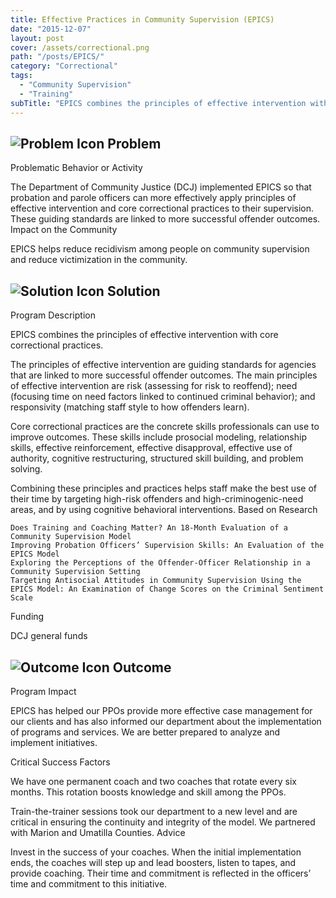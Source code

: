 ```yaml
---
title: Effective Practices in Community Supervision (EPICS)
date: "2015-12-07"
layout: post
cover: /assets/correctional.png
path: "/posts/EPICS/"
category: "Correctional"
tags:
  - "Community Supervision"
  - "Training"
subTitle: "EPICS combines the principles of effective intervention with core correctional practices."
---
```


## ![Problem Icon](https://github.com/google/material-design-icons/raw/master/alert/1x_web/ic_error_outline_black_48dp.png "Problem") Problem

Problematic Behavior or Activity

The Department of Community Justice (DCJ) implemented EPICS so that probation and parole officers can more effectively apply principles of effective intervention and core correctional practices to their supervision. These guiding standards are linked to more successful offender outcomes.
Impact on the Community

EPICS helps reduce recidivism among people on community supervision and reduce victimization in the community.

## ![Solution Icon](https://github.com/google/material-design-icons/raw/master/action/1x_web/ic_lightbulb_outline_black_48dp.png "Solution") Solution

Program Description

EPICS combines the principles of effective intervention with core correctional practices.

The principles of effective intervention are guiding standards for agencies that are linked to more successful offender outcomes. The main principles of effective intervention are risk (assessing for risk to reoffend); need (focusing time on need factors linked to continued criminal behavior); and responsivity (matching staff style to how offenders learn).

Core correctional practices are the concrete skills professionals can use to improve outcomes. These skills include prosocial modeling, relationship skills, effective reinforcement, effective disapproval, effective use of authority, cognitive restructuring, structured skill building, and problem solving.

Combining these principles and practices helps staff make the best use of their time by targeting high-risk offenders and high-criminogenic-need areas, and by using cognitive behavioral interventions.
Based on Research

    Does Training and Coaching Matter? An 18-Month Evaluation of a Community Supervision Model
    Improving Probation Officers’ Supervision Skills: An Evaluation of the EPICS Model
    Exploring the Perceptions of the Offender-Officer Relationship in a Community Supervision Setting
    Targeting Antisocial Attitudes in Community Supervision Using the EPICS Model: An Examination of Change Scores on the Criminal Sentiment Scale

Funding

DCJ general funds
## ![Outcome Icon](https://github.com/google/material-design-icons/raw/master/action/1x_web/ic_view_list_black_48dp.png "Outcome") Outcome
Program Impact

EPICS has helped our PPOs provide more effective case management for our clients and has also informed our department about the implementation of programs and services. We are better prepared to analyze and implement initiatives.

Critical Success Factors

We have one permanent coach and two coaches that rotate every six months. This rotation boosts knowledge and skill among the PPOs.

Train-the-trainer sessions took our department to a new level and are critical in ensuring the continuity and integrity of the model. We partnered with Marion and Umatilla Counties.
Advice

Invest in the success of your coaches. When the initial implementation ends, the coaches will step up and lead boosters, listen to tapes, and provide coaching. Their time and commitment is reflected in the officers’ time and commitment to this initiative.